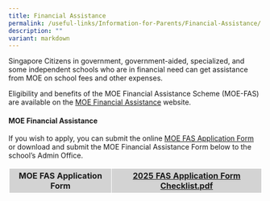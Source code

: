 ```yaml
---
title: Financial Assistance
permalink: /useful-links/Information-for-Parents/Financial-Assistance/
description: ""
variant: markdown
---
```

Singapore Citizens in government, government-aided, specialized, and some independent schools who are in financial need can get assistance from MOE on school fees and other expenses.

Eligibility and benefits of the MOE Financial Assistance Scheme (MOE-FAS) are available on the [MOE Financial Assistance](https://www.moe.gov.sg/financial-matters/financial-assistance) website.

#### MOE Financial Assistance

If you wish to apply, you can submit the online [MOE FAS Application Form](https://form.gov.sg/64e2f8f73f582600139f54ac) or download and submit the MOE Financial Assistance Form below to the school’s Admin Office.

<style>
table, th, td {
  border: 1px solid white;
  border-collapse: collapse;
}
th, td {
  background-color: #D3D3D3;
}
</style>

<table style="width:100%">
  <tbody><tr>
    <th>MOE FAS Application Form</th>
    <th><a href="/files/Information%20for%20Parents/2025%20moe%20fas%20application%20form.pdf">2025 FAS Application Form Checklist.pdf</a></th>
  </tr>
</tbody></table>